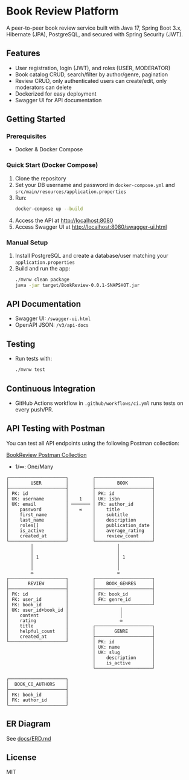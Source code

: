 # Book Review Platform

A peer-to-peer book review service built with Java 17, Spring Boot 3.x, Hibernate (JPA), PostgreSQL, and secured with Spring Security (JWT).

## Features
- User registration, login (JWT), and roles (USER, MODERATOR)
- Book catalog CRUD, search/filter by author/genre, pagination
- Review CRUD, only authenticated users can create/edit, only moderators can delete
- Dockerized for easy deployment
- Swagger UI for API documentation

## Getting Started

### Prerequisites
- Docker & Docker Compose

### Quick Start (Docker Compose)
1. Clone the repository
2. Set your DB username and password in `docker-compose.yml` and `src/main/resources/application.properties`
3. Run:
   ```sh
   docker-compose up --build
   ```
4. Access the API at [http://localhost:8080](http://localhost:8080)
5. Access Swagger UI at [http://localhost:8080/swagger-ui.html](http://localhost:8080/swagger-ui.html)

### Manual Setup
1. Install PostgreSQL and create a database/user matching your `application.properties`
2. Build and run the app:
   ```sh
   ./mvnw clean package
   java -jar target/BookReview-0.0.1-SNAPSHOT.jar
   ```

## API Documentation
- Swagger UI: `/swagger-ui.html`
- OpenAPI JSON: `/v3/api-docs`

## Testing
- Run tests with:
  ```sh
  ./mvnw test
  ```

## Continuous Integration
- GitHub Actions workflow in `.github/workflows/ci.yml` runs tests on every push/PR.

## API Testing with Postman

You can test all API endpoints using the following Postman collection:

[BookReview Postman Collection](https://orange-comet-916343.postman.co/workspace/Team-Workspace~da6e91e8-51a6-4712-82ab-71b6cc2ac04e/collection/27047894-90ddc9a5-4625-4be3-93fb-7ab9e0d42878?action=share&creator=27047894)



- 1/∞: One/Many

```
┌─────────────────────┐         ┌─────────────────────┐
│        USER         │         │        BOOK         │
├─────────────────────┤         ├─────────────────────┤
│ PK: id              │         │ PK: id              │
│ UK: username        │    1    │ UK: isbn            │
│ UK: email           │ ─────── │ FK: author_id       │
│    password         │    ∞    │    title            │
│    first_name       │         │    subtitle         │
│    last_name        │         │    description      │
│    roles[]          │         │    publication_date │
│    is_active        │         │    average_rating   │
│    created_at       │         │    review_count     │
└─────────────────────┘         └─────────────────────┘
         │                               │
         │                               │
         │ 1                             │ 1
         │                               │
         │                               │
         ∞                               ∞
┌─────────────────────┐         ┌─────────────────────┐
│       REVIEW        │         │    BOOK_GENRES      │
├─────────────────────┤         ├─────────────────────┤
│ PK: id              │         │ FK: book_id         │
│ FK: user_id         │         │ FK: genre_id        │
│ FK: book_id         │         └─────────────────────┘
│ UK: user_id+book_id │                   │
│    content          │                   │
│    rating           │                   ∞
│    title            │         ┌─────────────────────┐
│    helpful_count    │         │       GENRE         │
│    created_at       │         ├─────────────────────┤
└─────────────────────┘         │ PK: id              │
                                │ UK: name            │
                                │ UK: slug            │
                                │    description      │
                                │    is_active        │
                                └─────────────────────┘

┌─────────────────────┐
│  BOOK_CO_AUTHORS    │
├─────────────────────┤
│ FK: book_id         │
│ FK: author_id       │
└─────────────────────┘
```

## ER Diagram
See [docs/ERD.md](docs/ERD.md)

## License
MIT 